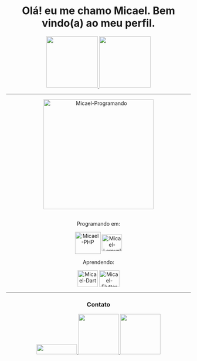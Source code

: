 <div align="center">
  <h1>Olá! eu me chamo Micael. Bem vindo(a) ao meu perfil.</h1>
</div>

<div align="center">
  <a href="https://github.com/MicaelChaves">
  <img height="140em" src="https://github-readme-stats.vercel.app/api?username=MicaelChaves&show_icons=true&theme=dark&include_all_commits=true&count_private=true">
  <img height="140em" src="https://github-readme-stats.vercel.app/api/top-langs/?username=MicaelChaves&layout=compact&langs_count=7&theme=dark">
  </a>
</div>

<hr>

<div align="center">
  
  <a href="https://github.com/MicaelChaves">
    <!-- <img align="" alt="Micael-Japan-Girl" src="https://cdn.discordapp.com/attachments/795358919417397249/825430589581688872/hi.gif"> -->
    <img align="" alt="Micael-Programando" width="300" src="https://i2.wp.com/allhtaccess.info/wp-content/uploads/2018/03/programming.gif?fit=1281%2C716&ssl=1" />
    <br>
  </a>
  
</div>

<br>

<div align="center">
  
  <p>Programando em:</p>
  
  <!-- <img align="center" alt="Micael-HTML" height="45" width="55" src="https://cdn.jsdelivr.net/gh/devicons/devicon/icons/html5/html5-original-wordmark.svg"> -->
  <!-- <img align="center" alt="Micael-CSS" height="45" width="55" src="https://cdn.jsdelivr.net/gh/devicons/devicon/icons/css3/css3-original-wordmark.svg"> -->
  <!-- <img align="center" alt="Micael-JS" height="40" width="50" src="https://cdn.jsdelivr.net/gh/devicons/devicon/icons/javascript/javascript-original.svg"> -->
  <!-- <img align="center" alt="Micael-MySQL" height="60" width"70" src="https://cdn.jsdelivr.net/gh/devicons/devicon/icons/mysql/mysql-original-wordmark.svg"> -->
  <img align="center" alt="Micael-PHP" height="60" width="70" src="https://cdn.jsdelivr.net/gh/devicons/devicon/icons/php/php-original.svg">
  <img align="center" alt="Micael-Laravel" height="45" width="55" src="https://cdn.jsdelivr.net/gh/devicons/devicon/icons/laravel/laravel-plain-wordmark.svg" />
  
  <p>Aprendendo:</p>
  
  <img align="center" alt="Micael-Dart" height="45" width="55" src="https://cdn.jsdelivr.net/gh/devicons/devicon/icons/dart/dart-original.svg" />
  <img align="center" alt="Micael-Flutter" height="45" width="55" src="https://cdn.jsdelivr.net/gh/devicons/devicon/icons/flutter/flutter-original.svg" />

  <hr>
  
  <h3> Contato </h3>
  
  <a href="mailto:micaelchaveswork@gmail.com"> <img src="https://img.shields.io/badge/Gmail-red?style=flat&logo=Gmail&logoColor=white" width="110" height="27"> </a>
  <a href="https://t.me/MicaelChaves"> <img src="https://img.shields.io/badge/Telegram-2CA5E0?style=for-the-badge&logo=telegram&logoColor=white" width="110"> </a>
  <a href="https://www.instagram.com/micaelgpchaves/"> <img src="https://img.shields.io/badge/-Instagram-E4405F?style=flat&logo=instagram&logoColor=white" width="110"> </a>
  
</div>
